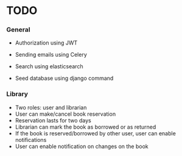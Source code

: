 # TODO

### General
- Authorization using JWT
- Sending emails using Celery
- Search using elasticsearch

- Seed database using django command

### Library
- Two roles: user and librarian
- User can make/cancel book reservation
- Reservation lasts for two days
- Librarian can mark the book as borrowed or as returned
- If the book is reserved/borrowed by other user, user can enable notifications
- User can enable notification on changes on the book